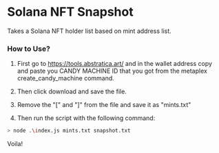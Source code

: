 # Solana NFT Snapshot
Takes a Solana NFT holder list based on mint address list.

### How to Use?

1. First go to https://tools.abstratica.art/ and in the wallet address copy and paste you CANDY MACHINE ID that you got from the metaplex create_candy_machine command.

2. Then click download and save the file.

3. Remove the "[" and "]" from the file and save it as "mints.txt"

4. Then run the script with the following command:
```sh
> node .\index.js mints.txt snapshot.txt
```

Voila!
